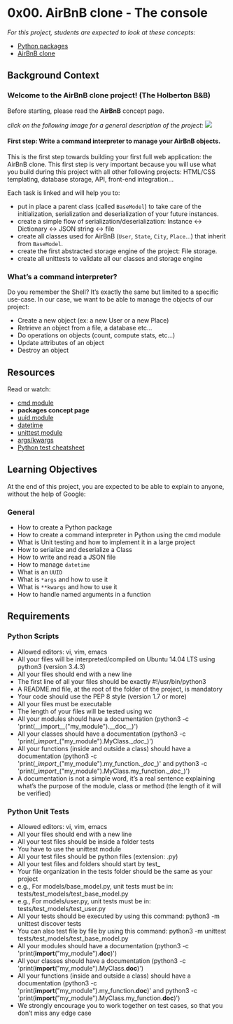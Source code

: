 # 0x00. AirBnB clone - The console

_For this project, students are expected to look at these concepts:_

- <a href="https://docs.python.org/3.4/tutorial/modules.html#packages">Python packages</a>
- <a href="https://intranet.hbtn.io/concepts/74">AirBnB clone</a>


## Background Context
### Welcome to the AirBnB clone project! (The Holberton B&B)
Before starting, please read the __AirBnB__ concept page.

_click on the following image for a general description of the project:_
<a href="https://www.youtube.com/watch?v=E12Xc3H2xqo&feature=emb_logo"><img src="https://i.postimg.cc/Jny7fBMK/hbnb.png"></a>

#### First step: Write a command interpreter to manage your AirBnB objects.
This is the first step towards building your first full web application: the AirBnB clone. This first step is very important because you will use what you build during this project with all other following projects: HTML/CSS templating, database storage, API, front-end integration…

Each task is linked and will help you to:

- put in place a parent class (called <code>BaseModel</code>) to take care of the initialization, serialization and deserialization of your future instances.
- create a simple flow of serialization/deserialization: Instance <-> Dictionary <-> JSON string <-> file
- create all classes used for AirBnB (<code>User</code>, <code>State</code>, <code>City</code>, <code>Place</code>…) that inherit from <code>BaseModel</code>.
- create the first abstracted storage engine of the project: File storage.
- create all unittests to validate all our classes and storage engine

### What’s a command interpreter?
Do you remember the Shell? It’s exactly the same but limited to a specific use-case. In our case, we want to be able to manage the objects of our project:

- Create a new object (ex: a new User or a new Place)
- Retrieve an object from a file, a database etc…
- Do operations on objects (count, compute stats, etc…)
- Update attributes of an object
- Destroy an object

## Resources
Read or watch:

- <a href="https://docs.python.org/3/library/cmd.html">cmd module</a>
- __packages concept page__
- <a href="https://docs.python.org/3/library/uuid.html">uuid module</a>
- <a href="https://docs.python.org/3/library/datetime.html">datetime</a>
- <a href="https://docs.python.org/3.4/library/unittest.html#module-unittest">unittest module</a>
- <a href="https://yasoob.me/2013/08/04/args-and-kwargs-in-python-explained/">args/kwargs</a>
- <a href="https://www.pythonsheets.com/notes/python-tests.html">Python test cheatsheet</a>

## Learning Objectives
At the end of this project, you are expected to be able to explain to anyone, without the help of Google:

### General
- How to create a Python package
- How to create a command interpreter in Python using the cmd module
- What is Unit testing and how to implement it in a large project
- How to serialize and deserialize a Class
- How to write and read a JSON file
- How to manage <code>datetime</code>
- What is an <code>UUID</code>
- What is <code>*args</code> and how to use it
- What is <code>**kwargs</code> and how to use it
- How to handle named arguments in a function

## Requirements
### Python Scripts
- Allowed editors: vi, vim, emacs
- All your files will be interpreted/compiled on Ubuntu 14.04 LTS using python3 (version 3.4.3)
- All your files should end with a new line
- The first line of all your files should be exactly #!/usr/bin/python3
- A README.md file, at the root of the folder of the project, is mandatory
- Your code should use the PEP 8 style (version 1.7 or more)
- All your files must be executable
- The length of your files will be tested using wc
- All your modules should have a documentation (python3 -c 'print(\_\_import__("my_module").\_\_doc__)')
- All your classes should have a documentation (python3 -c 'print(\__import__("my_module").MyClass.\__doc__)')
- All your functions (inside and outside a class) should have a documentation (python3 -c 'print(\__import__("my_module").my_function.\__doc__)' and python3 -c 'print(\__import__("my_module").MyClass.my_function.\__doc__)')
- A documentation is not a simple word, it’s a real sentence explaining what’s the purpose of the module, class or method (the length of it will be verified)

### Python Unit Tests
- Allowed editors: vi, vim, emacs
- All your files should end with a new line
- All your test files should be inside a folder tests
- You have to use the unittest module
- All your test files should be python files (extension: .py)
- All your test files and folders should start by test_
- Your file organization in the tests folder should be the same as your project
- e.g., For models/base_model.py, unit tests must be in: tests/test_models/test_base_model.py
- e.g., For models/user.py, unit tests must be in: tests/test_models/test_user.py
- All your tests should be executed by using this command: python3 -m unittest discover tests
- You can also test file by file by using this command: python3 -m unittest tests/test_models/test_base_model.py
- All your modules should have a documentation (python3 -c 'print(__import__("my_module").__doc__)')
- All your classes should have a documentation (python3 -c 'print(__import__("my_module").MyClass.__doc__)')
- All your functions (inside and outside a class) should have a documentation (python3 -c 'print(__import__("my_module").my_function.__doc__)' and python3 -c 'print(__import__("my_module").MyClass.my_function.__doc__)')
- We strongly encourage you to work together on test cases, so that you don’t miss any edge case